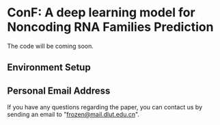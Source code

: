 # ConF: A deep learning model for Noncoding RNA Families Prediction
The code will be coming soon.



## Environment Setup  


## Personal Email Address
If you have any questions regarding the paper, you can contact us by sending an email to "frozen@mail.dlut.edu.cn".

